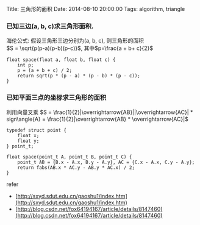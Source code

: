 Title:  三角形的面积
Date: 2014-08-10 20:00:00
Tags: algorithm, triangle

### 已知三边(a, b, c)求三角形面积.  
海伦公式:
假设三角形三边分别为(a, b, c), 则三角形的面积  
$S = \sqrt{p(p-a)(p-b)(p-c)}$, 其中$p=\frac{a + b+ c}{2}$

    float space(float a, float b, float c) {
        int p;
        p = (a + b + c) / 2;
        return sqrt(p * (p - a) * (p - b) * (p - c));
    }

### 已知平面三点的坐标求三角形的面积  
利用向量叉乘
$S = \frac{1}{2}|\overrightarrow{AB}||\overrightarrow{AC}| * sign\angle{A} = \frac{1}{2}|\overrightarrow{AB} * \overrightarrow{AC}|$

    typedef struct point {
        float x;
        float y;
    } point_t;

    float space(point_t A, point_t B, point_t C) {
        point_t AB = {B.x - A.x, B.y - A.y}, AC = {C.x - A.x, C.y - A.y};
        return fabs(AB.x * AC.y - AB.y * AC.x) / 2;
    }

refer

- [http://sxyd.sdut.edu.cn/gaoshu1/index.htm](http://sxyd.sdut.edu.cn/gaoshu1/index.htm)
- [http://blog.csdn.net/fox64194167/article/details/8147460](http://blog.csdn.net/fox64194167/article/details/8147460)
